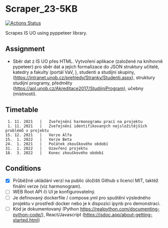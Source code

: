 # Scraper_23-5KB

[![Actions Status](https://github.com/SirLovi/Scraper_23-5KB/workflows/CodeQL/badge.svg)](https://github.com/SirLovi/Scraper_23-5KB/actions)

Scrapes IS UO using pyppeteer library.

## Assignment

- Sběr dat z IS UO přes HTML. Vytvoření aplikace (založené na knihovně pypeteer) pro sběr dat a jejich formalizace do JSON struktury učitelé, katedry a fakulty (portál VaV, ), studenti a studijní skupiny, (<https://intranet.unob.cz/prehledy/Stranky/Studenti.aspx>), struktury studijní programy, předměty (<https://apl.unob.cz/Akreditace2017/StudijniProgram>), učebny (místnosti).

## Timetable

```text
 1. 11. 2021   |   Zveřejnění harmonogramu prací na projektu
 1. 11. 2021   |   Zveřejnění identifikovaných nejsložitějších problémů v projektu
15. 12. 2021   |   Verze Alfa
15.  1. 2022   |   Verze Beta
24.  1. 2021   |   Počátek zkouškového období
31.  1. 2022   |   Uzavření projektu
18.  3. 2022   |   Konec zkouškového období
```

## Conditions

- [x] Průběžné ukládání verzí na public úložišti Github s licencí MIT, taktéž finální verze (viz harmonogram).
- [ ] WEB Root API či UI je konfigurovatelný.
- [ ] Je definovaný dockerfile / compose.yml pro spuštění výsledného projektu v prostředí docker nebo je k dispozici ipynb pro demonstraci.
- [ ] Kód je dokumentovaný (Python <https://realpython.com/documenting-python-code/>), React/Javascript (<https://jsdoc.app/about-getting-started.html>)
